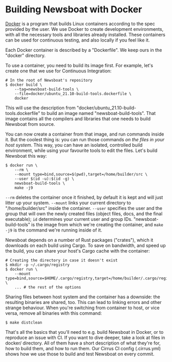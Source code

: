Building Newsboat with Docker
=============================

[Docker](https://www.docker.com/) is a program that builds Linux containers
according to the spec provided by the user. We use Docker to create development
environments, with all the necessary tools and libraries already installed.
These containers can be used for continuous testing, and also locally if you
feel like it.

Each Docker container is described by a "Dockerfile". We keep ours in the
"docker" directory.

To use a container, you need to build its image first. For example, let's create
one that we use for Continuous Integration:

    # In the root of Newsboat's repository
    $ docker build \
        --tag=newsboat-build-tools \
        --file=docker/ubuntu_21.10-build-tools.dockerfile \
        docker

This will use the description from "docker/ubuntu_21.10-build-tools.dockerfile"
to build an image named "newsboat-build-tools". That image contains all the
compilers and libraries that one needs to build Newsboat from source.

You can now create a container from that image, and run commands inside it. But
the coolest thing is: you can run those commands *on the files in your host
system*. This way, you can have an isolated, controlled build environment, while
using your favourite tools to edit the files. Let's build Newsboat this way:

    $ docker run \
        --rm \
        --mount type=bind,source=$(pwd),target=/home/builder/src \
        --user $(id -u):$(id -g) \
        newsboat-build-tools \
        make -j9

`--rm` deletes the container once it finished, by default it is kept and will
just litter up your system. `--mount` links your current directory to
"/home/builder/src" inside the container. `--user` specifies the user and the
group that will own the newly created files (object files, docs, and the final
executable); `id` determines your current user and group IDs.
"newsboat-build-tools" is the image from which we're creating the container, and
`make -j9` is the command we're running inside of it.

Newsboat depends on a number of Rust packages ("crates"), which it downloads on
each build using Cargo. To save on bandwidth, and speed up the build, you can
share your host's Cargo cache with the container:

    # Creating the directory in case it doesn't exist
    $ mkdir -p ~/.cargo/registry
    $ docker run \
        --mount type=bind,source=$HOME/.cargo/registry,target=/home/builder/.cargo/registry \
        ... # the rest of the options

Sharing files between host system and the container has a downside: the
resulting binaries are shared, too. This can lead to linking errors and other
strange behaviour. When you're switching from container to host, or vice versa,
remove all binaries with this command:

    $ make distclean

That's all the basics that you'll need to e.g. build Newsboat in Docker, or to
reproduce an issue with CI. If you want to dive deeper, take a look at files in
docker/ directory. All of them have a short description of what they're for, how
to build them, and how to run them. Our Cirrus CI config (.cirrus.yml) shows how
we use those to build and test Newsboat on every commit.
